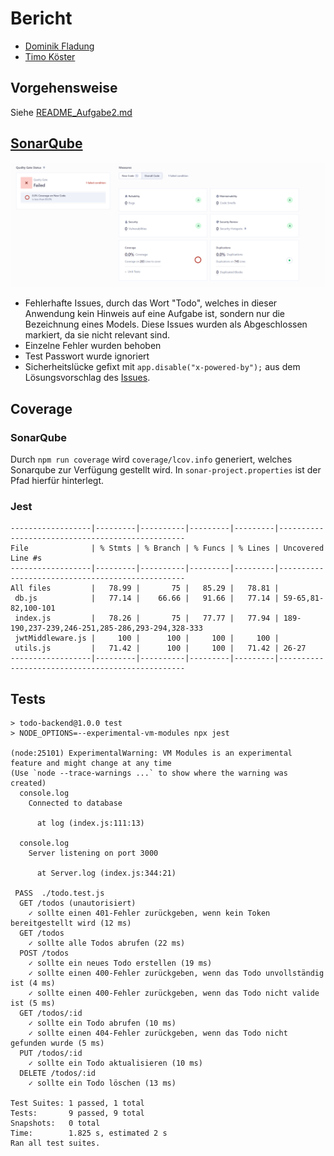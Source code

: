 # Bericht

- [Dominik Fladung](https://github.com/dominikfladung)
- [Timo Köster](https://github.com/TimoKoester)

## Vorgehensweise

Siehe [README_Aufgabe2.md](./README_Aufgabe2.md)

## [SonarQube](https://hopper.fh-swf.de/sonarqube/dashboard?id=TODon-t-try-this-at-home-kids-)

![](assets/2024-01-28-20-54-08.png)

- Fehlerhafte Issues, durch das Wort "Todo", welches in dieser Anwendung kein Hinweis auf eine Aufgabe ist, sondern nur die Bezeichnung eines Models. Diese Issues wurden als Abgeschlossen markiert, da sie nicht relevant sind.
- Einzelne Fehler wurden behoben
- Test Passwort wurde ignoriert
- Sicherheitslücke gefixt mit `app.disable("x-powered-by");` aus dem Lösungsvorschlag des [Issues](https://hopper.fh-swf.de/sonarqube/security_hotspots?id=TODon-t-try-this-at-home-kids-&hotspots=AYu9_EGRGhkFKGC0cK2a).

## Coverage

### SonarQube

Durch `npm run coverage` wird `coverage/lcov.info` generiert, welches Sonarqube zur Verfügung gestellt wird. 
In `sonar-project.properties` ist der Pfad hierfür hinterlegt.

### Jest

```
------------------|---------|----------|---------|---------|-------------------------------------------------
File              | % Stmts | % Branch | % Funcs | % Lines | Uncovered Line #s                               
------------------|---------|----------|---------|---------|-------------------------------------------------
All files         |   78.99 |       75 |   85.29 |   78.81 |                                                 
 db.js            |   77.14 |    66.66 |   91.66 |   77.14 | 59-65,81-82,100-101                             
 index.js         |   78.26 |       75 |   77.77 |   77.94 | 189-190,237-239,246-251,285-286,293-294,328-333 
 jwtMiddleware.js |     100 |      100 |     100 |     100 |                                                 
 utils.js         |   71.42 |      100 |     100 |   71.42 | 26-27                                           
------------------|---------|----------|---------|---------|-------------------------------------------------
```

## Tests

```
> todo-backend@1.0.0 test
> NODE_OPTIONS=--experimental-vm-modules npx jest

(node:25101) ExperimentalWarning: VM Modules is an experimental feature and might change at any time
(Use `node --trace-warnings ...` to show where the warning was created)
  console.log
    Connected to database

      at log (index.js:111:13)

  console.log
    Server listening on port 3000

      at Server.log (index.js:344:21)

 PASS  ./todo.test.js
  GET /todos (unautorisiert)
    ✓ sollte einen 401-Fehler zurückgeben, wenn kein Token bereitgestellt wird (12 ms)
  GET /todos
    ✓ sollte alle Todos abrufen (22 ms)
  POST /todos
    ✓ sollte ein neues Todo erstellen (19 ms)
    ✓ sollte einen 400-Fehler zurückgeben, wenn das Todo unvollständig ist (4 ms)
    ✓ sollte einen 400-Fehler zurückgeben, wenn das Todo nicht valide ist (5 ms)
  GET /todos/:id
    ✓ sollte ein Todo abrufen (10 ms)
    ✓ sollte einen 404-Fehler zurückgeben, wenn das Todo nicht gefunden wurde (5 ms)
  PUT /todos/:id
    ✓ sollte ein Todo aktualisieren (10 ms)
  DELETE /todos/:id
    ✓ sollte ein Todo löschen (13 ms)

Test Suites: 1 passed, 1 total
Tests:       9 passed, 9 total
Snapshots:   0 total
Time:        1.825 s, estimated 2 s
Ran all test suites.
```